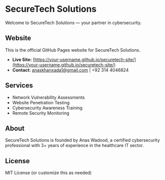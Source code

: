 
# SecureTech Solutions

Welcome to SecureTech Solutions — your partner in cybersecurity.

## Website

This is the official GitHub Pages website for SecureTech Solutions.

- **Live Site:** [https://your-username.github.io/securetech-site/](https://your-username.github.io/securetech-site/)
- **Contact:** anaskhanxada1@gmail.com | +92 314 4046824

## Services

- Network Vulnerability Assessments
- Website Penetration Testing
- Cybersecurity Awareness Training
- Remote Security Monitoring

## About

SecureTech Solutions is founded by Anas Wadood, a certified cybersecurity professional with 3+ years of experience in the healthcare IT sector.

## License

MIT License (or customize this as needed)
